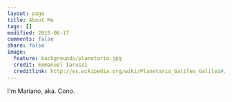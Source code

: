```yaml
---
layout: page
title: About Me
tags: []
modified: 2015-06-17
comments: false
share: false
image:
  feature: backgrounds/planetario.jpg
  credit: Emmanuel Iarussi
  creditlink: http://es.wikipedia.org/wiki/Planetario_Galileo_Galilei#/media/File:Planetario_de_la_Ciudad_de_Buenos_Aires.jpg
---
```


I'm Mariano, aka. Cono.
